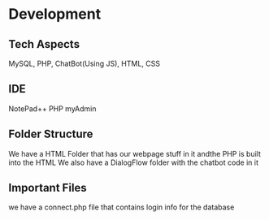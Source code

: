 # Development

## Tech Aspects
MySQL, PHP, ChatBot(Using JS), HTML, CSS

## IDE
NotePad++
PHP myAdmin

## Folder Structure
We have a HTML Folder that has our webpage stuff in it andthe PHP is built into the HTML
We also have a DialogFlow folder with the chatbot code in it

## Important Files
we have a connect.php file that contains login info for the database


